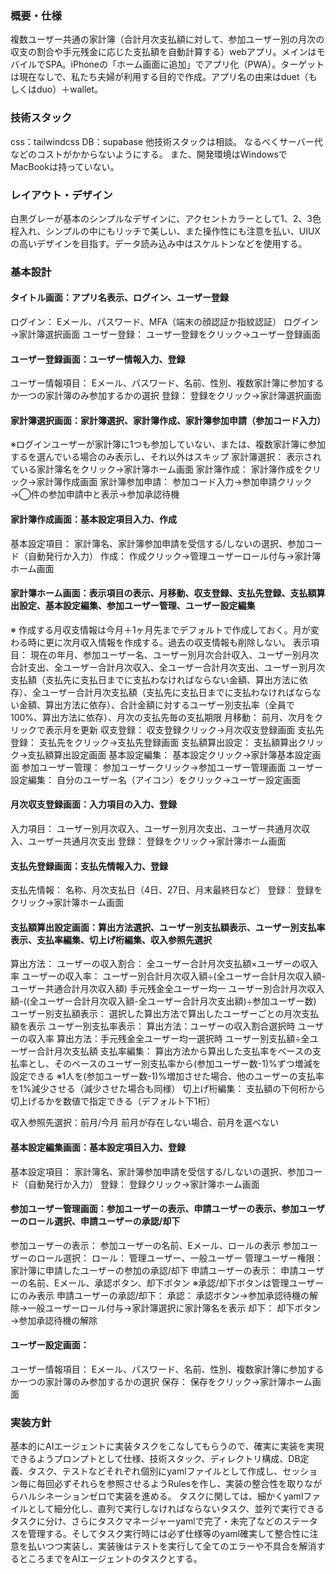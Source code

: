 ### 概要・仕様

複数ユーザー共通の家計簿（合計月次支払額に対して、参加ユーザー別の月次の収支の割合や手元残金に応じた支払額を自動計算する）webアプリ。メインはモバイルでSPA。iPhoneの「ホーム画面に追加」でアプリ化（PWA）。ターゲットは現在なしで、私たち夫婦が利用する目的で作成。アプリ名の由来はduet（もしくはduo）＋wallet。

### 技術スタック

css：tailwindcss
DB：supabase
他技術スタックは相談。
なるべくサーバー代などのコストがかからないようにする。
また、開発環境はWindowsでMacBookは持っていない。

### レイアウト・デザイン

白黒グレーが基本のシンプルなデザインに、アクセントカラーとして1、2、3色程入れ、シンプルの中にもリッチで美しい、また操作性にも注意を払い、UIUXの高いデザインを目指す。データ読み込み中はスケルトンなどを使用する。

### 基本設計

#### タイトル画面：アプリ名表示、ログイン、ユーザー登録

ログイン：
Eメール、パスワード、MFA（端末の顔認証か指紋認証）
ログイン→家計簿選択画面
ユーザー登録：
ユーザー登録をクリック→ユーザー登録画面

#### ユーザー登録画面：ユーザー情報入力、登録

ユーザー情報項目：
Eメール、パスワード、名前、性別、複数家計簿に参加するか一つの家計簿のみ参加するかの選択
登録：
登録をクリック→家計簿選択画面

#### 家計簿選択画面：家計簿選択、家計簿作成、家計簿参加申請（参加コード入力）

※ログインユーザーが家計簿に1つも参加していない、または、複数家計簿に参加するを選んでいる場合のみ表示し、それ以外はスキップ
家計簿選択：
表示されている家計簿名をクリック→家計簿ホーム画面
家計簿作成：
家計簿作成をクリック→家計簿作成画面
家計簿参加申請：
参加コード入力→参加申請クリック→◯件の参加申請中と表示→参加承認待機

#### 家計簿作成画面：基本設定項目入力、作成

基本設定項目：
家計簿名、家計簿参加申請を受信する/しないの選択、参加コード（自動発行か入力）
作成：
作成クリック→管理ユーザーロール付与→家計簿ホーム画面

#### 家計簿ホーム画面：表示項目の表示、月移動、収支登録、支払先登録、支払額算出設定、基本設定編集、参加ユーザー管理、ユーザー設定編集

※ 作成する月収支情報は今月＋1ヶ月先までデフォルトで作成しておく。月が変わる時に更に次月収入情報を作成する。過去の収支情報も削除しない。
表示項目：
現在の年月、参加ユーザー名、ユーザー別月次合計収入、ユーザー別月次合計支出、全ユーザー合計月次収入、全ユーザー合計月次支出、ユーザー別月次支払額（支払先に支払日までに支払わなければならない金額、算出方法に依存）、全ユーザー合計月次支払額（支払先に支払日までに支払わなければならない金額、算出方法に依存）、合計金額に対するユーザー別支払率（全員で100%、算出方法に依存）、月次の支払先毎の支払期限
月移動：
前月、次月をクリックで表示月を更新
収支登録：
収支登録クリック→月次収支登録画面
支払先登録：
支払先をクリック→支払先登録画面
支払額算出設定：
支払額算出クリック→支払額算出設定画面
基本設定編集：
基本設定クリック→家計簿基本設定画面
参加ユーザー管理：
参加ユーザークリック→参加ユーザー管理画面
ユーザー設定編集：
自分のユーザー名（アイコン）をクリック→ユーザー設定画面

#### 月次収支登録画面：入力項目の入力、登録

入力項目：
ユーザー別月次収入、ユーザー別月次支出、ユーザー共通月次収入、ユーザー共通月次支出
登録：
登録をクリック→家計簿ホーム画面

#### 支払先登録画面：支払先情報入力、登録

支払先情報：
名称、月次支払日（4日、27日、月末最終日など）
登録：
登録をクリック→家計簿ホーム画面

#### 支払額算出設定画面：算出方法選択、ユーザー別支払額表示、ユーザー別支払率表示、支払率編集、切上げ桁編集、収入参照先選択

算出方法：
ユーザーの収入割合：
全ユーザー合計月次支払額×ユーザーの収入率
ユーザーの収入率：
ユーザー別合計月次収入額÷(全ユーザー合計月次収入額-ユーザー共通合計月次収入額)
手元残金全ユーザー均一
ユーザー別合計月次収入額-((全ユーザー合計月次収入額-全ユーザー合計月次支出額)÷参加ユーザー数)
ユーザー別支払額表示：
選択した算出方法で算出したユーザーごとの月次支払額を表示
ユーザー別支払率表示：
算出方法：ユーザーの収入割合選択時
ユーザーの収入率
算出方法：手元残金全ユーザー均一選択時
ユーザー別支払額÷全ユーザー合計月次支払額
支払率編集：
算出方法から算出した支払率をベースの支払率とし、そのベースのユーザー別支払率から(参加ユーザー数-1)%ずつ増減を設定できる
※1人を(参加ユーザー数-1)%増加させた場合、他のユーザーの支払率を1%減少させる（減少させた場合も同様）
切上げ桁編集：
支払額の下何桁から切上げるかを数値で指定できる（デフォルト下1桁）

収入参照先選択：前月/今月
前月が存在しない場合、前月を選べない

#### 基本設定編集画面：基本設定項目入力、登録

基本設定項目：
家計簿名、家計簿参加申請を受信する/しないの選択、参加コード（自動発行か入力）
登録：
登録クリック→家計簿ホーム画面

#### 参加ユーザー管理画面：参加ユーザーの表示、申請ユーザーの表示、参加ユーザーのロール選択、申請ユーザーの承認/却下

参加ユーザーの表示：
参加ユーザーの名前、Eメール、ロールの表示
参加ユーザーのロール選択：
ロール：
管理ユーザー、一般ユーザー
管理ユーザー権限：
家計簿に申請したユーザーの参加の承認/却下
申請ユーザーの表示：
申請ユーザーの名前、Eメール、承認ボタン、却下ボタン
※承認/却下ボタンは管理ユーザーにのみ表示
申請ユーザーの承認/却下：
承認：
承認ボタン→参加承認待機の解除→一般ユーザーロール付与→家計簿選択に家計簿名を表示
却下：
却下ボタン→参加承認待機の解除

#### ユーザー設定画面：

ユーザー情報項目：
Eメール、パスワード、名前、性別、複数家計簿に参加するか一つの家計簿のみ参加するかの選択
保存：
保存をクリック→家計簿ホーム画面

### 実装方針

基本的にAIエージェントに実装タスクをこなしてもらうので、確実に実装を実現できるようプロンプトとして仕様、技術スタック、ディレクトリ構成、DB定義、タスク、テストなどそれぞれ個別にyamlファイルとして作成し、セッション毎に毎回必ずそれらを参照させるようRulesを作し、実装の整合性を取りながらハルシネーションゼロで実装を進める。
タスクに関しては、細かくyamlファイルとして細分化し、直列で実行しなければならないタスク、並列で実行できるタスクに分け、さらにタスクマネージャーyamlで完了・未完了などのステータスを管理する。そしてタスク実行時には必ず仕様等のyaml確実して整合性に注意を払いつつ実装し、実装後はテストを実行して全てのエラーや不具合を解消するところまでをAIエージェントのタスクとする。

